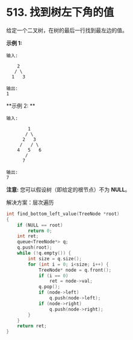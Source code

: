 # 513. 找到树左下角的值

给定一个二叉树，在树的最后一行找到最左边的值。

**示例 1:**

```
输入:

    2
   / \
  1   3

输出:
1

```

 

**示例 2: **

```
输入:

        1
       / \
      2   3
     /   / \
    4   5   6
       /
      7

输出:
7

```

 

**注意:** 您可以假设树（即给定的根节点）不为 **NULL**。

解决方案：层次遍历

```c++
int find_bottom_left_value(TreeNode *root)
{
    if (NULL == root)
        return 0;
    int ret;
    queue<TreeNode*> q;
    q.push(root);
    while (!q.empty()) {
        int size = q.size();
        for (int i = 0; i<size; i++) {
            TreeNode* node = q.front();
            if (i == 0)
                ret = node->val;
            q.pop();
            if (node->left)
                q.push(node->left);
            if (node->right)
                q.push(node->right);
        }
    }
    return ret;
}

```


